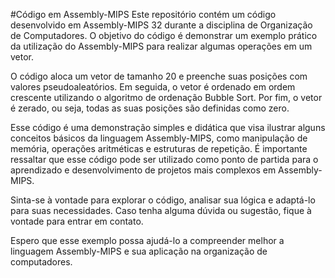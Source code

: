 #Código em Assembly-MIPS
Este repositório contém um código desenvolvido em Assembly-MIPS 32 durante a disciplina de Organização de Computadores. O objetivo do código é demonstrar um exemplo prático da utilização do Assembly-MIPS para realizar algumas operações em um vetor.

O código aloca um vetor de tamanho 20 e preenche suas posições com valores pseudoaleatórios. Em seguida, o vetor é ordenado em ordem crescente utilizando o algoritmo de ordenação Bubble Sort. Por fim, o vetor é zerado, ou seja, todas as suas posições são definidas como zero.

Esse código é uma demonstração simples e didática que visa ilustrar alguns conceitos básicos da linguagem Assembly-MIPS, como manipulação de memória, operações aritméticas e estruturas de repetição. É importante ressaltar que esse código pode ser utilizado como ponto de partida para o aprendizado e desenvolvimento de projetos mais complexos em Assembly-MIPS.

Sinta-se à vontade para explorar o código, analisar sua lógica e adaptá-lo para suas necessidades. Caso tenha alguma dúvida ou sugestão, fique à vontade para entrar em contato.

Espero que esse exemplo possa ajudá-lo a compreender melhor a linguagem Assembly-MIPS e sua aplicação na organização de computadores.

